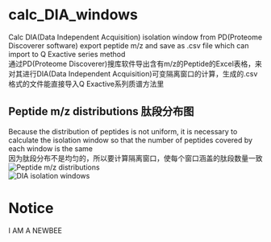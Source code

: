 # calc_DIA_windows
Calc DIA(Data Independent Acquisition) isolation window from PD(Proteome Discoverer software) export peptide m/z and save as .csv file which can import to Q Exactive series method  
通过PD(Proteome Discoverer)搜库软件导出含有m/z的Peptide的Excel表格，来对其进行DIA(Data Independent Acquisition)可变隔离窗口的计算，生成的.csv格式的文件能直接导入Q Exactive系列质谱方法里
## Peptide m/z distributions 肽段分布图
Because the distribution of peptides is not uniform, it is necessary to calculate the isolation window so that the number of peptides covered by each window is the same  
因为肽段分布不是均匀的，所以要计算隔离窗口，使每个窗口涵盖的肽段数量一致  
![Peptide m/z distributions](https://www.researchgate.net/profile/A-Millar/publication/5911517/figure/fig1/AS:386495589437440@1469159137215/Predicted-m-z-distributions-of-total-and-gene-specific-doubly-charged-tryptic-peptides.png)  
![DIA isolation windows](https://www.embopress.org/cms/asset/b83bd3f8-6a02-44c9-b04a-f7cc8c21bf61/msb178126-fig-0003-m.jpg)  
# Notice
I AM A NEWBEE
